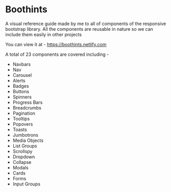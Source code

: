 # Boothints
A visual reference guide made by me to all of components of the responsive bootstrap library. All the components are reusable in nature so we can include them easily in other projects

You can view it at - https://boothints.netlify.com

A total of 23 components are covered including - 

  * Navbars
  * Nav
  * Carousel
  * Alerts
  * Badges
  * Buttons
  * Spinners
  * Progress Bars
  * Breadcrumbs
  * Pagination
  * Tooltips
  * Popovers
  * Toasts
  * Jumbotrons
  * Media Objects
  * List Groups
  * Scrollspy
  * Dropdown
  * Collapse
  * Modals
  * Cards
  * Forms
  * Input Groups
